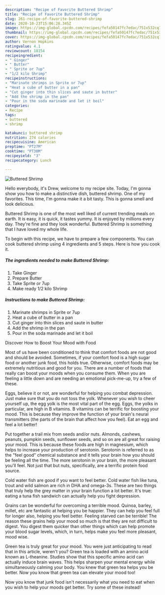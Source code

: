 ```yaml
---
description: "Recipe of Favorite Buttered Shrimp"
title: "Recipe of Favorite Buttered Shrimp"
slug: 261-recipe-of-favorite-buttered-shrimp
date: 2020-10-23T15:06:28.345Z
image: https://img-global.cpcdn.com/recipes/fefa50147fc7edac/751x532cq70/buttered-shrimp-recipe-main-photo.jpg
thumbnail: https://img-global.cpcdn.com/recipes/fefa50147fc7edac/751x532cq70/buttered-shrimp-recipe-main-photo.jpg
cover: https://img-global.cpcdn.com/recipes/fefa50147fc7edac/751x532cq70/buttered-shrimp-recipe-main-photo.jpg
author: Vernon Hopkins
ratingvalue: 4.1
reviewcount: 18154
recipeingredient:
- " Ginger"
- " Butter"
- " Sprite or 7up"
- "1/2 kilo Shrimp"
recipeinstructions:
- "Marinate shrimps in Sprite or 7up"
- "Heat a cube of butter in a pan"
- "Cut ginger into thin slices and saute in butter"
- "Add the shrimp in the pan"
- "Pour in the soda marinade and let it boil"
categories:
- Recipe
tags:
- buttered
- shrimp

katakunci: buttered shrimp 
nutrition: 274 calories
recipecuisine: American
preptime: "PT27M"
cooktime: "PT30M"
recipeyield: "3"
recipecategory: Lunch

---
```



![Buttered Shrimp](https://img-global.cpcdn.com/recipes/fefa50147fc7edac/751x532cq70/buttered-shrimp-recipe-main-photo.jpg)

Hello everybody, it's Drew, welcome to my recipe site. Today, I'm gonna show you how to make a distinctive dish, buttered shrimp. One of my favorites. This time, I'm gonna make it a bit tasty. This is gonna smell and look delicious.



Buttered Shrimp is one of the most well liked of current trending meals on earth. It is easy, it is quick, it tastes yummy. It is enjoyed by millions every day. They're fine and they look wonderful. Buttered Shrimp is something that I have loved my whole life.


To begin with this recipe, we have to prepare a few components. You can cook buttered shrimp using 4 ingredients and 5 steps. Here is how you cook it.

<!--inarticleads1-->

##### The ingredients needed to make Buttered Shrimp:

1. Take  Ginger
1. Prepare  Butter
1. Take  Sprite or 7up
1. Make ready 1/2 kilo Shrimp




<!--inarticleads2-->

##### Instructions to make Buttered Shrimp:

1. Marinate shrimps in Sprite or 7up
1. Heat a cube of butter in a pan
1. Cut ginger into thin slices and saute in butter
1. Add the shrimp in the pan
1. Pour in the soda marinade and let it boil




Discover How to Boost Your Mood with Food


Most of us have been conditioned to think that comfort foods are not good and should be avoided. Sometimes, if your comfort food is a high sugar food or another junk food, this holds true. Otherwise, comfort foods may be extremely nutritious and good for you. There are a number of foods that really can boost your moods when you consume them. When you are feeling a little down and are needing an emotional pick-me-up, try a few of these.

Eggs, believe it or not, are wonderful for helping you combat depression. Just make sure that you do not toss the yolk. Whenever you wish to cheer yourself up, the egg yolk is the most vital part of the egg. Eggs, the yolks in particular, are high in B vitamins. B vitamins can be terrific for boosting your mood. This is because they improve the function of your brain's neural transmitters (the parts of the brain that affect how you feel). Eat an egg and feel a lot better!

Put together a trail mix from seeds and/or nuts. Almonds, cashews, peanuts, pumpkin seeds, sunflower seeds, and so on are all great for raising your mood. This is because these foods are high in magnesium, which helps to increase your production of serotonin. Serotonin is referred to as the "feel good" chemical substance and it tells your brain how you should be feeling all the time. The more serotonin in your brain, the more pleasant you'll feel. Not just that but nuts, specifically, are a terrific protein food source.

Cold water fish are good if you want to feel better. Cold water fish like tuna, trout and wild salmon are rich in DHA and omega-3s. These are two things that truly help the grey matter in your brain function a lot better. It's true: eating a tuna fish sandwich can actually help you fight depression. 

Grains can be wonderful for overcoming a terrible mood. Quinoa, barley, millet, etc are fantastic at helping you be happier. They can help you feel full for longer also, helping you feel better. Feeling starved can be terrible! The reason these grains help your mood so much is that they are not difficult to digest. You digest them quicker than other things which can help promote your blood sugar levels, which, in turn, helps make you feel more pleasant, mood wise.

Green tea is truly great for your mood. You were just anticipating to read that in this article, weren't you? Green tea is loaded with an amino acid known as L-theanine. Studies show that this specific amino acid can actually induce brain waves. This helps sharpen your mental energy while simultaneously calming your body. You knew that green tea helps you be better. Now you know that green tea can elevate your mood too!

Now you know that junk food isn't necessarily what you need to eat when you wish to help your moods get better. Try some of these instead!


